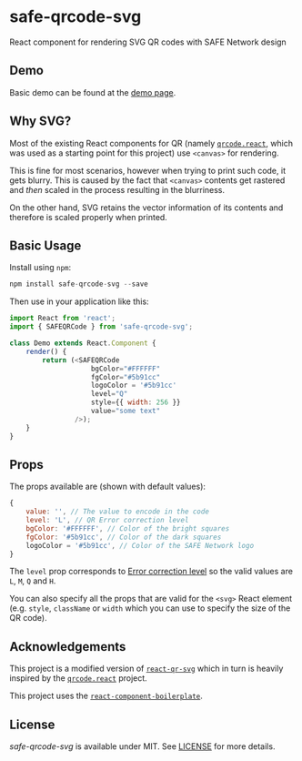 # safe-qrcode-svg
React component for rendering SVG QR codes with SAFE Network design

## Demo
Basic demo can be found at the [demo page](https://bochaco.github.io/safe-qrcode-svg).

## Why SVG?
Most of the existing React components for QR (namely [`qrcode.react`](https://github.com/zpao/qrcode.react), which was used as a starting point for this project) use `<canvas>` for rendering.

This is fine for most scenarios, however when trying to print such code, it gets blurry. This is caused by the fact that `<canvas>` contents get rastered and *then* scaled in the process resulting in the blurriness.

On the other hand, SVG retains the vector information of its contents and therefore is scaled properly when printed.

## Basic Usage

Install using `npm`:
```js
npm install safe-qrcode-svg --save
```

Then use in your application like this:

```js
import React from 'react';
import { SAFEQRCode } from 'safe-qrcode-svg';

class Demo extends React.Component {
    render() {
        return (<SAFEQRCode
                    bgColor="#FFFFFF"
                    fgColor="#5b91cc"
                    logoColor = '#5b91cc'
                    level="Q"
                    style={{ width: 256 }}
                    value="some text"
                />);
    }
}
```

## Props
The props available are (shown with default values):
```js
{
    value: '', // The value to encode in the code
    level: 'L', // QR Error correction level
    bgColor: '#FFFFFF', // Color of the bright squares
    fgColor: '#5b91cc', // Color of the dark squares
    logoColor = '#5b91cc', // Color of the SAFE Network logo
}
```

The `level` prop corresponds to [Error correction level](https://en.wikipedia.org/wiki/QR_code#Error_correction) so the valid values are `L`, `M`, `Q` and `H`.

You can also specify all the props that are valid for the `<svg>` React element (e.g. `style`, `className` or `width` which you can use to specify the size of the QR code).

## Acknowledgements
This project is a modified version of [`react-qr-svg`](https://github.com/no23reason/react-qr-svg) which in turn is heavily inspired by the [`qrcode.react`](https://github.com/zpao/qrcode.react) project.

This project uses the [`react-component-boilerplate`](https://github.com/survivejs/react-component-boilerplate).

## License

*safe-qrcode-svg* is available under MIT. See [LICENSE](https://github.com/bochaco/safe-qrcode-svg/tree/master/LICENSE.MIT) for more details.
